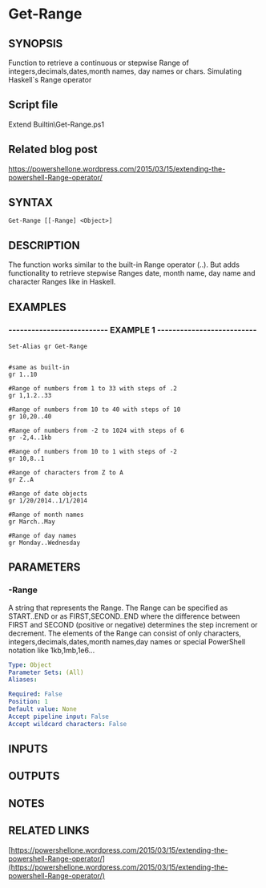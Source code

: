 # Get-Range

## SYNOPSIS
Function to retrieve a continuous or stepwise Range of integers,decimals,dates,month names, day names or chars.
Simulating Haskell\`s Range operator

## Script file
Extend Builtin\Get-Range.ps1

## Related blog post
https://powershellone.wordpress.com/2015/03/15/extending-the-powershell-Range-operator/

## SYNTAX

```
Get-Range [[-Range] <Object>]
```

## DESCRIPTION
The function works similar to the built-in Range operator (..).
But adds functionality to retrieve stepwise Ranges date, month name, day name and 
character Ranges like in Haskell.

## EXAMPLES

### -------------------------- EXAMPLE 1 --------------------------
```
Set-Alias gr Get-Range


#same as built-in
gr 1..10

#Range of numbers from 1 to 33 with steps of .2
gr 1,1.2..33

#Range of numbers from 10 to 40 with steps of 10
gr 10,20..40

#Range of numbers from -2 to 1024 with steps of 6
gr -2,4..1kb

#Range of numbers from 10 to 1 with steps of -2
gr 10,8..1

#Range of characters from Z to A
gr Z..A

#Range of date objects 
gr 1/20/2014..1/1/2014

#Range of month names
gr March..May

#Range of day names
gr Monday..Wednesday
```
## PARAMETERS

### -Range
A string that represents the Range.
The Range can be specified as START..END or as FIRST,SECOND..END where the difference between
FIRST and SECOND (positive or negative) determines the step increment or decrement.
The elements of the Range can consist of only characters, integers,decimals,dates,month names,day names
or special PowerShell notation like 1kb,1mb,1e6...

```yaml
Type: Object
Parameter Sets: (All)
Aliases: 

Required: False
Position: 1
Default value: None
Accept pipeline input: False
Accept wildcard characters: False
```

## INPUTS

## OUTPUTS

## NOTES

## RELATED LINKS

[https://powershellone.wordpress.com/2015/03/15/extending-the-powershell-Range-operator/](https://powershellone.wordpress.com/2015/03/15/extending-the-powershell-Range-operator/)





